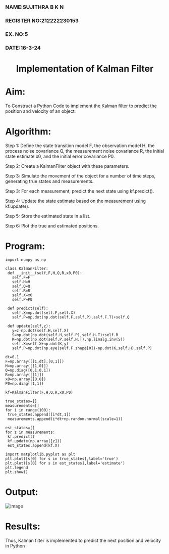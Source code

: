<H3>NAME:SUJITHRA B K N
<H3>REGISTER NO:212222230153
<H3>EX. NO:5
<H3>DATE:16-3-24
<H1 ALIGN =CENTER> Implementation of Kalman Filter</H1>
  
# Aim:
To Construct a Python Code to implement the Kalman filter to predict the position and velocity of an object.
  
# Algorithm:
Step 1: Define the state transition model F, the observation model H, the process noise covariance Q, the measurement noise covariance R, the initial state estimate x0, and the initial error covariance P0.<BR>
  
Step 2:  Create a KalmanFilter object with these parameters.<BR>

Step 3: Simulate the movement of the object for a number of time steps, generating true states and measurements. <BR>

Step 3: For each measurement, predict the next state using kf.predict().<BR>

Step 4: Update the state estimate based on the measurement using kf.update().<BR>

Step 5: Store the estimated state in a list.<BR>

Step 6: Plot the true and estimated positions.<BR>
  
# Program:
 ```
import numpy as np

class KalmanFilter:
  def __init__(self,F,H,Q,R,x0,P0):
    self.F=F
    self.H=H
    self.Q=Q
    self.R=R
    self.X=x0
    self.P=P0

  def predict(self):
    self.X=np.dot(self.F,self.X)
    self.P=np.dot(np.dot(self.F,self.P),self.F.T)+self.Q

  def update(self,z):
    y=z-np.dot(self.H,self.X)
    S=np.dot(np.dot(self.H,self.P),self.H.T)+self.R
    K=np.dot(np.dot(self.P,self.H.T),np.linalg.inv(S))
    self.X=self.X+np.dot(K,y)
    self.P=np.dot(np.eye(self.F.shape[0])-np.dot(K,self.H),self.P)

dt=0.1
F=np.array([[1,dt],[0,1]])
H=np.array([[1,0]])
Q=np.diag([0.1,0.1])
R=np.array([[1]])
x0=np.array([0,0])
P0=np.diag([1,1])

kf=KalmanFilter(F,H,Q,R,x0,P0)

true_states=[]
measurements=[]
for i in range(100):
  true_states.append([i*dt,1])
  measurements.append(i*dt+np.random.normal(scale=1))

est_states=[]
for z in measurements:
  kf.predict()
  kf.update(np.array([z]))
  est_states.append(kf.X)

import matplotlib.pyplot as plt
plt.plot([s[0] for s in true_states],label='true')
plt.plot([s[0] for s in est_states],label='estimate')
plt.legend
plt.show()
```

# Output:

![image](https://github.com/swathi22003343/Ex-5--AAI/assets/120440439/52bb7e8a-04f1-4b01-a048-e06542bb6612)


# Results:

Thus, Kalman filter is implemented to predict the next position and   velocity in Python



